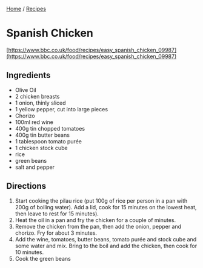 [Home](../README.md) / [Recipes](README.md)

# Spanish Chicken
[https://www.bbc.co.uk/food/recipes/easy_spanish_chicken_09987](https://www.bbc.co.uk/food/recipes/easy_spanish_chicken_09987)

## Ingredients
- Olive Oil
- 2 chicken breasts
- 1 onion, thinly sliced
- 1 yellow pepper, cut into large pieces
- Chorizo
- 100ml red wine
- 400g tin chopped tomatoes
- 400g tin butter beans
- 1 tablespoon tomato purée
- 1 chicken stock cube
- rice
- green beans
- salt and pepper

## Directions
1. Start cooking the pilau rice (put 100g of rice per person in a pan with 200g of boiling water).  Add a lid, cook for 15 minutes on the lowest heat, then leave to rest for 15 minutes).
2. Heat the oil in a pan and fry the chicken for a couple of minutes.
3. Remove the chicken from the pan, then add the onion, pepper and chorizo.  Fry for about 3 minutes.
4. Add the wine, tomatoes, butter beans, tomato purée and stock cube and some water and mix.  Bring to the boil and add the chicken, then cook for 10 minutes.
5. Cook the green beans
